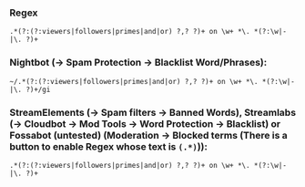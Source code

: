### Regex
`.*(?:(?:viewers|followers|primes|and|or) ?,? ?)+ on \w+ *\. *(?:\w|-|\. ?)+`

### Nightbot (-> Spam Protection -> Blacklist Word/Phrases):
`~/.*(?:(?:viewers|followers|primes|and|or) ?,? ?)+ on \w+ *\. *(?:\w|-|\. ?)+/gi`

### StreamElements (-> Spam filters -> Banned Words), Streamlabs (-> Cloudbot -> Mod Tools -> Word Protection -> Blacklist) or Fossabot (untested) (Moderation -> Blocked terms (There is a button to enable Regex whose text is `(.*)`)):
`.*(?:(?:viewers|followers|primes|and|or) ?,? ?)+ on \w+ *\. *(?:\w|-|\. ?)+`

